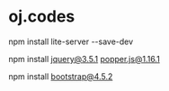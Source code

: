 # oj.codes

npm install lite-server --save-dev

npm install jquery@3.5.1 popper.js@1.16.1

npm install bootstrap@4.5.2
